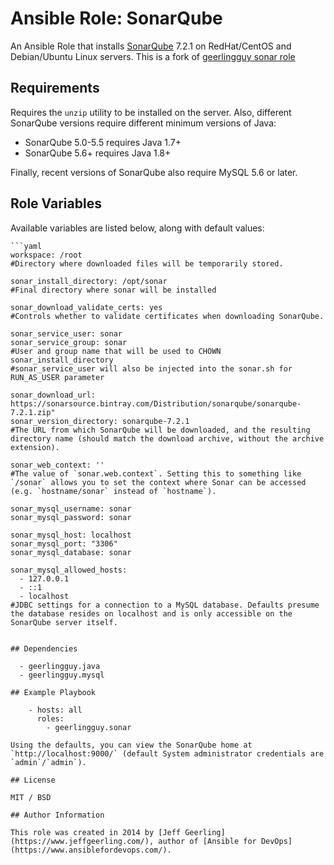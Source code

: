 # Ansible Role: SonarQube

An Ansible Role that installs [SonarQube](http://www.sonarqube.org/) 7.2.1 on RedHat/CentOS and Debian/Ubuntu Linux servers. This is a fork of [geerlingguy sonar role](https://github.com/geerlingguy/ansible-role-sonar)

## Requirements

Requires the `unzip` utility to be installed on the server. Also, different SonarQube versions require different minimum versions of Java:

  - SonarQube 5.0-5.5 requires Java 1.7+
  - SonarQube 5.6+ requires Java 1.8+

Finally, recent versions of SonarQube also require MySQL 5.6 or later.

## Role Variables

Available variables are listed below, along with default values:

    ```yaml
    workspace: /root 
    #Directory where downloaded files will be temporarily stored.

    sonar_install_directory: /opt/sonar
    #Final directory where sonar will be installed

    sonar_download_validate_certs: yes
    #Controls whether to validate certificates when downloading SonarQube.

    sonar_service_user: sonar
    sonar_service_group: sonar
    #User and group name that will be used to CHOWN sonar_install_directory
    #sonar_service_user will also be injected into the sonar.sh for RUN_AS_USER parameter

    sonar_download_url: https://sonarsource.bintray.com/Distribution/sonarqube/sonarqube-7.2.1.zip"
    sonar_version_directory: sonarqube-7.2.1
    #The URL from which SonarQube will be downloaded, and the resulting directory name (should match the download archive, without the archive extension).

    sonar_web_context: ''
    #The value of `sonar.web.context`. Setting this to something like `/sonar` allows you to set the context where Sonar can be accessed (e.g. `hostname/sonar` instead of `hostname`).

    sonar_mysql_username: sonar
    sonar_mysql_password: sonar
    
    sonar_mysql_host: localhost
    sonar_mysql_port: "3306"
    sonar_mysql_database: sonar
    
    sonar_mysql_allowed_hosts:
      - 127.0.0.1
      - ::1
      - localhost
    #JDBC settings for a connection to a MySQL database. Defaults presume the database resides on localhost and is only accessible on the SonarQube server itself.
```

## Dependencies

  - geerlingguy.java
  - geerlingguy.mysql

## Example Playbook

    - hosts: all
      roles:
        - geerlingguy.sonar

Using the defaults, you can view the SonarQube home at `http://localhost:9000/` (default System administrator credentials are `admin`/`admin`).

## License

MIT / BSD

## Author Information

This role was created in 2014 by [Jeff Geerling](https://www.jeffgeerling.com/), author of [Ansible for DevOps](https://www.ansiblefordevops.com/).
